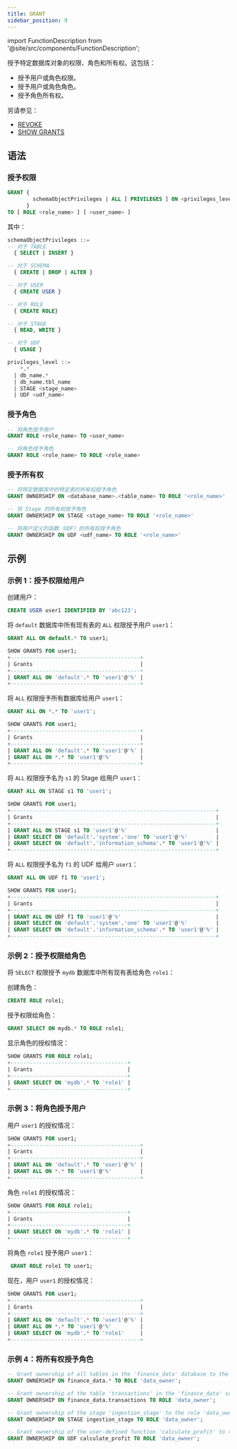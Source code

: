 ```yaml
---
title: GRANT
sidebar_position: 9
---
```


import FunctionDescription from '@site/src/components/FunctionDescription';

<FunctionDescription description="引入或更新版本：v1.2.275"/>

授予特定数据库对象的权限、角色和所有权。这包括：

- 授予用户或角色权限。
- 授予用户或角色角色。
- 授予角色所有权。

另请参见：

- [REVOKE](11-revoke.md)
- [SHOW GRANTS](22-show-grants.md)

## 语法

### 授予权限

```sql
GRANT {
        schemaObjectPrivileges | ALL [ PRIVILEGES ] ON <privileges_level>
      }
TO [ ROLE <role_name> ] [ <user_name> ]
```

其中：

```sql
schemaObjectPrivileges ::=
-- 对于 TABLE
  { SELECT | INSERT }

-- 对于 SCHEMA
  { CREATE | DROP | ALTER }

-- 对于 USER
  { CREATE USER }

-- 对于 ROLE
  { CREATE ROLE}

-- 对于 STAGE
  { READ, WRITE }

-- 对于 UDF
  { USAGE }
```

```sql
privileges_level ::=
    *.*
  | db_name.*
  | db_name.tbl_name
  | STAGE <stage_name>
  | UDF <udf_name>
```

### 授予角色

```sql
-- 将角色授予用户
GRANT ROLE <role_name> TO <user_name>

-- 将角色授予角色
GRANT ROLE <role_name> TO ROLE <role_name>
```

### 授予所有权

```sql
-- 将特定数据库中的特定表的所有权授予角色
GRANT OWNERSHIP ON <database_name>.<table_name> TO ROLE '<role_name>'

-- 将 Stage 的所有权授予角色
GRANT OWNERSHIP ON STAGE <stage_name> TO ROLE '<role_name>'

-- 将用户定义的函数（UDF）的所有权授予角色
GRANT OWNERSHIP ON UDF <udf_name> TO ROLE '<role_name>'
```

## 示例

### 示例 1：授予权限给用户

创建用户：

```sql
CREATE USER user1 IDENTIFIED BY 'abc123';
```

将 `default` 数据库中所有现有表的 `ALL` 权限授予用户 `user1`：

```sql
GRANT ALL ON default.* TO user1;
```

```sql
SHOW GRANTS FOR user1;
+-----------------------------------------+
| Grants                                  |
+-----------------------------------------+
| GRANT ALL ON 'default'.* TO 'user1'@'%' |
+-----------------------------------------+
```

将 `ALL` 权限授予所有数据库给用户 `user1`：

```sql
GRANT ALL ON *.* TO 'user1';
```

```sql
SHOW GRANTS FOR user1;
+-----------------------------------------+
| Grants                                  |
+-----------------------------------------+
| GRANT ALL ON 'default'.* TO 'user1'@'%' |
| GRANT ALL ON *.* TO 'user1'@'%'         |
+-----------------------------------------+
```

将 `ALL` 权限授予名为 `s1` 的 Stage 给用户 `user1`：

```sql
GRANT ALL ON STAGE s1 TO 'user1';
```

```sql
SHOW GRANTS FOR user1;
+-----------------------------------------------------------------+
| Grants                                                          |
+-----------------------------------------------------------------+
| GRANT ALL ON STAGE s1 TO 'user1'@'%'                            |
| GRANT SELECT ON 'default'.'system'.'one' TO 'user1'@'%'         |
| GRANT SELECT ON 'default'.'information_schema'.* TO 'user1'@'%' |
+-----------------------------------------------------------------+
```

将 `ALL` 权限授予名为 `f1` 的 UDF 给用户 `user1`：

```sql
GRANT ALL ON UDF f1 TO 'user1';
```

```sql
SHOW GRANTS FOR user1;
+-----------------------------------------------------------------+
| Grants                                                          |
+-----------------------------------------------------------------+
| GRANT ALL ON UDF f1 TO 'user1'@'%'                              |
| GRANT SELECT ON 'default'.'system'.'one' TO 'user1'@'%'         |
| GRANT SELECT ON 'default'.'information_schema'.* TO 'user1'@'%' |
+-----------------------------------------------------------------+
```

### 示例 2：授予权限给角色

将 `SELECT` 权限授予 `mydb` 数据库中所有现有表给角色 `role1`：

创建角色：

```sql
CREATE ROLE role1;
```

授予权限给角色：

```sql
GRANT SELECT ON mydb.* TO ROLE role1;
```

显示角色的授权情况：

```sql
SHOW GRANTS FOR ROLE role1;
+-------------------------------------+
| Grants                              |
+-------------------------------------+
| GRANT SELECT ON 'mydb'.* TO 'role1' |
+-------------------------------------+
```

### 示例 3：将角色授予用户

用户 `user1` 的授权情况：

```sql
SHOW GRANTS FOR user1;
+-----------------------------------------+
| Grants                                  |
+-----------------------------------------+
| GRANT ALL ON 'default'.* TO 'user1'@'%' |
| GRANT ALL ON *.* TO 'user1'@'%'         |
+-----------------------------------------+
```

角色 `role1` 的授权情况：

```sql
SHOW GRANTS FOR ROLE role1;
+-------------------------------------+
| Grants                              |
+-------------------------------------+
| GRANT SELECT ON 'mydb'.* TO 'role1' |
+-------------------------------------+
```

将角色 `role1` 授予用户 `user1`：

```sql
 GRANT ROLE role1 TO user1;
```

现在，用户 `user1` 的授权情况：

```sql
SHOW GRANTS FOR user1;
+-----------------------------------------+
| Grants                                  |
+-----------------------------------------+
| GRANT ALL ON 'default'.* TO 'user1'@'%' |
| GRANT ALL ON *.* TO 'user1'@'%'         |
| GRANT SELECT ON 'mydb'.* TO 'role1'     |
+-----------------------------------------+
```

### 示例 4：将所有权授予角色

```sql
-- Grant ownership of all tables in the 'finance_data' database to the role 'data_owner'
GRANT OWNERSHIP ON finance_data.* TO ROLE 'data_owner';

-- Grant ownership of the table 'transactions' in the 'finance_data' schema to the role 'data_owner'
GRANT OWNERSHIP ON finance_data.transactions TO ROLE 'data_owner';

-- Grant ownership of the stage 'ingestion_stage' to the role 'data_owner'
GRANT OWNERSHIP ON STAGE ingestion_stage TO ROLE 'data_owner';

-- Grant ownership of the user-defined function 'calculate_profit' to the role 'data_owner'
GRANT OWNERSHIP ON UDF calculate_profit TO ROLE 'data_owner';
```
